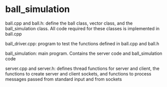 # ball_simulation

ball.cpp and ball.h: define the ball class, vector class, and the ball_simulation class.  All code required for these classes is implemented in ball.cpp

ball_driver.cpp: program to test the functions defined in ball.cpp and ball.h

ball_simulation: main program. Contains the server code and ball_simulation code

server.cpp and server.h: defines thread functions for server and client, the functions to create server and client sockets, and functions to process messages passed from standard input and from sockets
